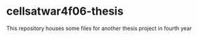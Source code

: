 # cellsatwar4f06-thesis
This repository houses some files for another thesis project in fourth year
